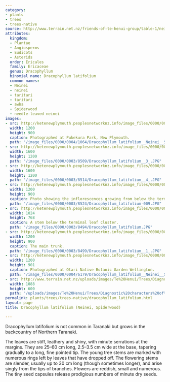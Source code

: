 ```yaml
---
category:
- plants
- trees
- trees-native
source: http://www.terrain.net.nz/friends-of-te-henui-group/table-1/neinei-spiderwood.html
attributes:
  kingdom:
  - Plantae
  - Angiosperms
  - Eudicots
  - Asterids
  order: Ericales
  family: Ericaceae
  genus: Dracophyllum
  binomial name: Dracophyllum latifolium
  common names:
  - Neinei
  - neinei
  - taritari
  - taritari
  - awha
  - Spiderwood
  - needle-leaved neinei
images:
- src: http://ketenewplymouth.peoplesnetworknz.info/image_files/0000/0004/1064/Dracophyllum_latifolium__Neinei__Spiderwood.JPG
  width: 1200
  height: 900
  caption: Photographed at Pukekura Park, New Plymouth.
  path: "/image_files/0000/0004/1064/Dracophyllum_latifolium__Neinei__Spiderwood.JPG"
- src: http://ketenewplymouth.peoplesnetworknz.info/image_files/0000/0003/8509/Dracophyllum_latifolium__3_.JPG
  width: 1600
  height: 1200
  path: "/image_files/0000/0003/8509/Dracophyllum_latifolium__3_.JPG"
- src: http://ketenewplymouth.peoplesnetworknz.info/image_files/0000/0003/8514/Dracophyllum_latifolium__4_.JPG
  width: 1600
  height: 1200
  path: "/image_files/0000/0003/8514/Dracophyllum_latifolium__4_.JPG"
- src: http://ketenewplymouth.peoplesnetworknz.info/image_files/0000/0003/8524/Dracophyllum_latifolium-009.JPG
  width: 1200
  height: 900
  caption: Photo showing the inflorescences growing from below the terminal leaves.
  path: "/image_files/0000/0003/8524/Dracophyllum_latifolium-009.JPG"
- src: http://ketenewplymouth.peoplesnetworknz.info/image_files/0000/0003/8494/Dracophyllum_latifolium.JPG
  width: 1024
  height: 768
  caption: A stem below the terminal leaf cluster.
  path: "/image_files/0000/0003/8494/Dracophyllum_latifolium.JPG"
- src: http://ketenewplymouth.peoplesnetworknz.info/image_files/0000/0003/8499/Dracophyllum_latifolium__1_.JPG
  width: 1200
  height: 900
  caption: The main trunk.
  path: "/image_files/0000/0003/8499/Dracophyllum_latifolium__1_.JPG"
- src: http://ketenewplymouth.peoplesnetworknz.info/image_files/0000/0004/6179/Dracophyllum_latifolium__Neinei__Spiderwood.JPG
  width: 1200
  height: 901
  caption: Photographed at Otari Native Botanic Garden Wellington.
  path: "/image_files/0000/0004/6179/Dracophyllum_latifolium__Neinei__Spiderwood.JPG"
- src: http://www.terrain.net.nz/uploads/images/Te%20Henui/Trees/Diagnostic%20characters%20of%20Dracophyllum.jpg
  width: 1088
  height: 600
  path: "/uploads/images/Te%20Henui/Trees/Diagnostic%20characters%20of%20Dracophyllum.jpg"
permalink: plants/trees/trees-native/dracophyllum_latifolium.html
layout: page
title: Dracophyllum latifolium (Neinei, Spiderwood)

---
```

Dracophyllum latifolium is not common in Taranaki but grows in the backcountry of Northern Taranaki.

The leaves are stiff, leathery and shiny, with minute serrations at the margins. They are 25–60 cm long, 2.5–3.5 cm wide at the base, tapering gradually to a long, fine pointed tip. The young tree stems are marked with numerous rings left by leaves that have dropped off.
The flowering stems are slender, usually up to 30 cm long (though sometimes longer), and arise singly from the tips of branches. Flowers are reddish, small and numerous. The tiny seed capsules release prodigious numbers of minute dry seeds.
